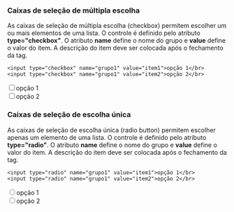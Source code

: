 <h3>Caixas de seleção de múltipla escolha</h3>
As caixas de seleção de múltipla escolha (checkbox) permitem escolher um ou mais elementos de uma lista. 
O controle é definido pelo atributo <b>type="checkbox"</b>. O atributo <b>name</b> define o nome do 
grupo e <b>value</b> define o valor do item.
A descrição do item deve ser colocada após o fechamento da tag.

	<input type="checkbox" name="grupo1" value="item1">opção 1</br>
	<input type="checkbox" name="grupo1" value="item2">opção 2</br>
	
<input type="checkbox" name="grupo1" value="item1">opção 1</br>
<input type="checkbox" name="grupo1" value="item2">opção 2</br>

<h3>Caixas de seleção de escolha única </h3>
As caixas de seleção de escolha única (radio button) permitem escolher apenas um elemento de uma lista. 
O controle é definido pelo atributo <b>type="radio"</b>. O atributo <b>name</b> define o nome do grupo e 
<b>value</b> define o valor do item.
A descrição do item deve ser colocada após o fechamento da tag.

	<input type="radio" name="grupo1" value="item1">opção 1</br>
	<input type="radio" name="grupo1" value="item2">opção 2</br>
	
<input type="radio" name="grupo1" value="item1">opção 1</br>
<input type="radio" name="grupo1" value="item2">opção 2</br>
